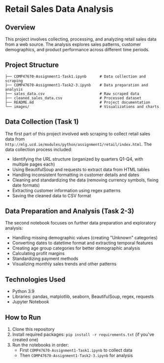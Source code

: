 # Retail Sales Data Analysis

## Overview
This project involves collecting, processing, and analyzing retail sales data from a web source. The analysis explores sales patterns, customer demographics, and product performance across different time periods.

## Project Structure
```
├── COMP47670-Assignment1-Task1.ipynb      # Data collection and scraping
├── COMP47670-Assignment1-Task2-3.ipynb    # Data preparation and analysis
├── sales_data.csv                         # Raw scraped data
├── cleaned_sales_data.csv                 # Processed dataset
├── README.md                              # Project documentation
└── images/                                # Visualizations and charts
```

## Data Collection (Task 1)
The first part of this project involved web scraping to collect retail sales data from `http://mlg.ucd.ie/modules/python/assignment1/retail/index.html`. The data collection process included:

- Identifying the URL structure (organized by quarters Q1-Q4, with multiple pages each)
- Using BeautifulSoup and requests to extract data from HTML tables
- Handling inconsistent formatting in customer details and dates
- Cleaning and standardizing the data (removing currency symbols, fixing date formats)
- Extracting customer information using regex patterns
- Saving the cleaned data to CSV format

## Data Preparation and Analysis (Task 2-3)
The second notebook focuses on further data preparation and exploratory analysis:

- Handling missing demographic values (creating "Unknown" categories)
- Converting dates to datetime format and extracting temporal features
- Creating age group categories for better demographic analysis
- Calculating profit margins
- Standardizing payment methods
- Visualizing monthly sales trends and other patterns

## Technologies Used
- Python 3.9
- Libraries: pandas, matplotlib, seaborn, BeautifulSoup, regex, requests
- Jupyter Notebook

## How to Run
1. Clone this repository
2. Install required packages: `pip install -r requirements.txt` (if you've created one)
3. Run the notebooks in order:
   - First `COMP47670-Assignment1-Task1.ipynb` to collect data
   - Then `COMP47670-Assignment1-Task2-3.ipynb` for analysis

